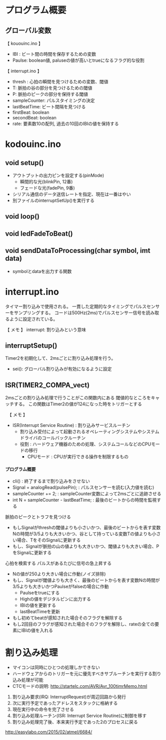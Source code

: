 # プログラム概要

## グローバル変数
【 kououinc.ino 】
- IBI : ビート間の時間を保存するための変数
- Paulse: boolean値, paluseの値が高いとtrueになるフラグ的な役割

【 interrupt.ino 】
- thresh : 心拍の瞬間を見つけるための変数、閾値
- T: 脈拍の谷の部分を見つけるための閾値
- P: 脈拍のピークの部分を保持する閾値
- sampleCounter: パルスタイミングの決定
- lastBeatTime: ビート間隔を見つける
- firstBeat: boolean
- secondBeat: boolean
- rate: 要素数10の配列, 過去の10回のIBIの値を保持する

# kodouinc.ino

## void setup()
- アウトプットの出力ピンを設定する(pinMode)
    - 瞬間的な光(blinkPin, 12番)
    - フェードな光(fadePin, 9番)
- シリアル通信のデータ送信レートを指定、現在は一番はやい
- 別ファイルのinterruptSetUp()を実行する

## void loop()

## void ledFadeToBeat()

## void sendDataToProcessing(char symbol, imt data)
- symbolとdataを出力する関数

# interrupt.ino
タイマー割り込みで使用される。
一貫した定期的なタイミングでパルスセンサーをサンプリングする。
コードは500Hz(2ms)でパルスセンサー信号を読み取るように設定されている。

【 メモ 】
interrupt: 割り込みという意味

## interruptSetup()
Timer2を初期化して、2msごとに割り込み処理を行う。

- sei(): グローバル割り込みが有効になるように設定

## ISR(TIMER2_COMPA_vect)
2msごとの割り込み処理で行うことがこの関数内にある
閾値的なところをキャッチする。
この関数はTimer2の値が124になった時をトリガーとする

　【 メモ 】
- ISR(Interrupt Service Routine) : 割り込みサービスルーチン
    - 割り込み受付によって起動されるオペレーティングシステムやシステムドライバのコールバックルーチン
    - 役割 : ハードウェア機器のための処理、システムコールなどのCPUモードの移行
        - CPUモード : CPUが実行できる操作を制限するもの
        
#### プログラム概要

- cli() : 終了するまで割り込みをさせない 
- Signal = analogRead(pulsePin); : パルスセンサーを読む(入力値を読む)
- sampleCounter += 2; : sampleCounter変数によって2msごとに追跡させる
- int N = sampleCounter - lastBeatTime; : 最後のビートからの時間を監視する

脈拍のピークとトラフを見つける

- もしSignalがthreshの閾値よりも小さいかつ、最後のビートからを表す変数Nの時間が3/5よりも大きいかつ、谷として持っている変数Tの値よりも小さい場合、TをそのSignalに更新する
- もし、Signalが脈拍の山の値よりも大きいかつ、閾値よりも大きい場合、PをSignalに更新する

心拍を検索する
パルスがあるたびに信号の急上昇する

- Nの値が250より大きい場合に作動(ノイズ排除)
- もし、Signalが閾値よりも大きく、最後のビートからを表す変数Nの時間が3/5よりも大きいかつPaulseがfalseの場合に作動
    - Paulseをtrueにする
    - Highの値をデジタルピンに出力する
    - IBIの値を更新する
    - lastBeatTimeを更新
- もし初めてbeatが感知された場合そのフラグを解除する
- もし2回目のフラグが感知された場合そのフラグを解除し、rateの全ての要素にIBIの値を入れる

# 割り込み処理
- マイコンは同時にひとつの処理しかできない
- ハードウェアからのトリガーを元に優先すべきサブルーチンを実行する割り込み処理が可能
- CTCモードの説明: http://startelc.com/AVR/Avr_100timrMemo.html

1. 割り込み要求(IRQ: InterruptRequest)が周辺回路から発行
2. 次に実行予定であったアドレスをスタックに格納する
3. 現在実行中の命令を完了させる
4. 割り込み処理ルーチン(ISR: Interrupt Service Routine)に制御を移す
5. 割り込み処理完了後、本来実行予定であった2のプロセスに戻る

http://easylabo.com/2015/02/atmel/6684/
